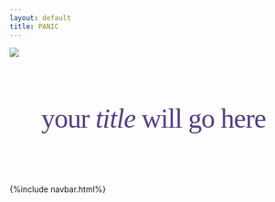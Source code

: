 ```yaml
---
layout: default
title: PANIC
---
```

<div class="row">
<img class="img-responsive" src="/panic/data/img/logo.png" style="display: block;
    margin-left: auto;
    margin-right: auto ">
</div>
<br>
<div class="row"><h2 class="lead" style="text-align: center;color: #544087;font: 48px/48px Chrono Light;letter-spacing: -1px;">
your <em>title</em> will go here</h2></div>
<br>
<br><br>
<div class="row">
{%include navbar.html%}
</div>

